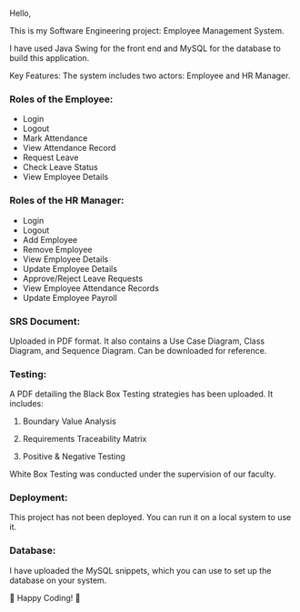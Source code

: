Hello,

This is my Software Engineering project: Employee Management System.

I have used Java Swing for the front end and MySQL for the database to build this application.

Key Features:
The system includes two actors: Employee and HR Manager.

### Roles of the Employee:
- Login  
- Logout  
- Mark Attendance  
- View Attendance Record  
- Request Leave  
- Check Leave Status  
- View Employee Details  

### Roles of the HR Manager:
- Login  
- Logout  
- Add Employee  
- Remove Employee  
- View Employee Details  
- Update Employee Details  
- Approve/Reject Leave Requests  
- View Employee Attendance Records  
- Update Employee Payroll

### SRS Document:
Uploaded in PDF format. It also contains a Use Case Diagram, Class Diagram, and Sequence Diagram. Can be downloaded for reference.

### Testing:
A PDF detailing the Black Box Testing strategies has been uploaded. It includes:

1. Boundary Value Analysis
  
2. Requirements Traceability Matrix
   
3. Positive & Negative Testing

White Box Testing was conducted under the supervision of our faculty.

### Deployment:
This project has not been deployed. You can run it on a local system to use it.

### Database:
I have uploaded the MySQL snippets, which you can use to set up the database on your system.

🌟 Happy Coding! 🌟
